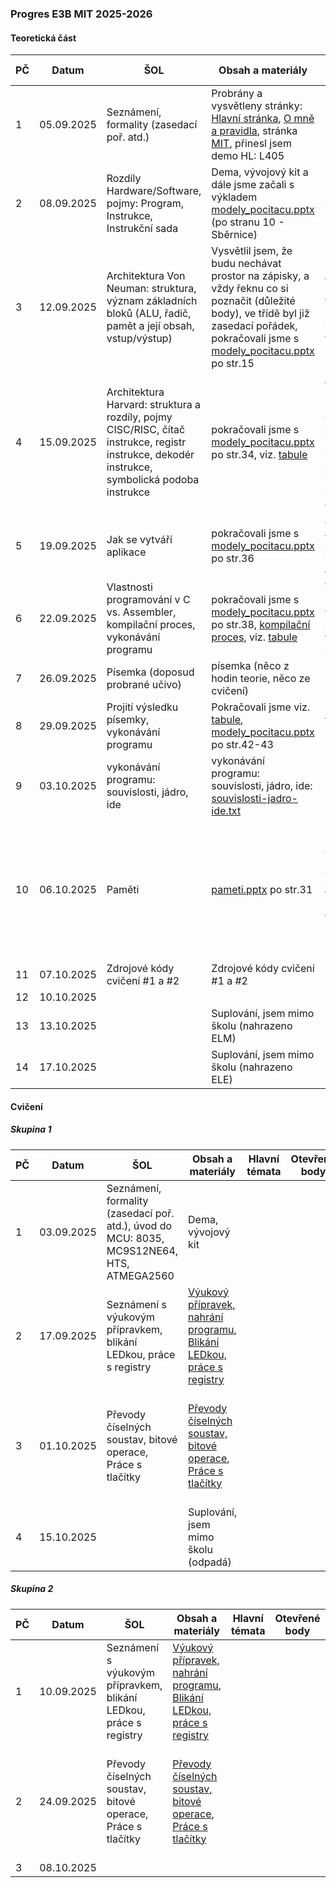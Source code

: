 ### Progres E3B MIT 2025-2026

#### Teoretická část

| PČ   | Datum      | ŠOL                                                          | Obsah a materiály                                            | Hlavní témata                                                | Otevřené body                        | Hodnocení | Bez hodnocení | Poznámka |
| ---- | ---------- | ------------------------------------------------------------ | ------------------------------------------------------------ | ------------------------------------------------------------ | ------------------------------------ | --------- | ------------- | -------- |
| 1    | 05.09.2025 | Seznámení, formality (zasedací poř. atd.)                    | Probrány a vysvětleny stránky: [Hlavní stránka](../../README.md), [O mně a pravidla](../../o-mne/readme.md), stránka [MIT](../../predmety/mit/readme.md), přinesl jsem demo HL: L405 |                                                              |                                      |           |               |          |
| 2    | 08.09.2025 | Rozdíly Hardware/Software, pojmy: Program, Instrukce, Instrukční sada | Dema, vývojový kit a dále jsme začali s výkladem [modely_pocitacu.pptx](../../predmety/mit/materialy/modely_pocitacu.pptx) (po stranu 10 - Sběrnice) | Rozdíly Hardware/Software, pojmy: Program, Instrukce, Instrukční sada |                                      |           |               |          |
| 3    | 12.09.2025 | Architektura Von Neuman: struktura, význam základních bloků (ALU, řadič, pamět a její obsah, vstup/výstup) | Vysvětlil jsem, že budu nechávat prostor na zápisky, a vždy řeknu co si poznačit (důležité body), ve třídě byl již zasedací pořádek, pokračovali jsme s [modely_pocitacu.pptx](../../predmety/mit/materialy/modely_pocitacu.pptx) po str.15 | Architektura Von Neuman: struktura, význam základních bloků (ALU, řadič, pamět a její obsah, vstup/výstup) |                                      |           |               |          |
| 4    | 15.09.2025 | Architektura Harvard: struktura a rozdíly, pojmy CISC/RISC, čítač instrukce, registr instrukce, dekodér instrukce, symbolická podoba instrukce | pokračovali jsme s [modely_pocitacu.pptx](../../predmety/mit/materialy/modely_pocitacu.pptx) po str.34, viz. [tabule](materialy/e3b-mit_2025-2026/tabule-001.jpg) | Architektura Harvard: struktura a rozdíly, pojmy CISC/RISC, čítač instrukce, registr instrukce, dekodér instrukce, symbolická podoba instrukce, operační kód, operandy, čítač programu PC |                                      |           |               |          |
| 5    | 19.09.2025 | Jak se vytváří aplikace                                      | pokračovali jsme s [modely_pocitacu.pptx](../../predmety/mit/materialy/modely_pocitacu.pptx) po str.36 | Jak se vytváří aplikace (hodina zkrácena na cca 15 minut - požární cvičení) |                                      |           |               |          |
| 6    | 22.09.2025 | Vlastnosti programování v C vs. Assembler, kompilační proces, vykonávání programu | pokračovali jsme s [modely_pocitacu.pptx](../../predmety/mit/materialy/modely_pocitacu.pptx) po str.38, [kompilační proces](https://claude.ai/public/artifacts/ed94087b-711c-44ae-bee7-20d4c7500787), viz. [tabule](materialy/e3b-mit_2025-2026/tabule-002.jpg) | Vlastnosti programování v C vs. Assembler, kompilační proces, vykonávání programu | je třeba se vrátit k poslednímu bodu |           |               |          |
| 7    | 26.09.2025 | Písemka (doposud probrané učivo)                             | písemka (něco z hodin teorie, něco ze cvičení)               |                                                              |                                      | Ukončeno  | 1             |          |
| 8    | 29.09.2025 | Projití výsledku písemky, vykonávání programu                | Pokračovali jsme viz. [tabule](materialy/e3b-mit_2025-2026/tabule-003.jpg), [modely_pocitacu.pptx](../../predmety/mit/materialy/modely_pocitacu.pptx) po str.42-43 | vykonávání programu                                          |                                      |           |               |          |
| 9    | 03.10.2025 | vykonávání programu: souvislosti, jádro, ide                 | vykonávání programu: souvislosti, jádro, ide: [souvislosti-jadro-ide.txt](materialy/e3b-mit_2025-2026/souvislosti-jadro-ide.txt) |                                                              |                                      |           |               |          |
| 10   | 06.10.2025 | Paměti                                                       | [pameti.pptx](../../predmety/mit/materialy/pameti.pptx) po str.31 | Funkce paměti, popis: Adresa/Data/Čtení/zápis, Blokové schéma, Zápis/Čtení na adresu, Naprogramování obsahu, Kapacita paměti, RAM/SAM/LIFO a FIFO |                                      |           |               |          |
| 11   | 07.10.2025 | Zdrojové kódy cvičení #1 a #2                                | Zdrojové kódy cvičení #1 a #2                                |                                                              |                                      |           |               |          |
| 12   | 10.10.2025 |                                                              |                                                              |                                                              |                                      |           |               |          |
| 13   | 13.10.2025 |                                                              | Suplování, jsem mimo školu (nahrazeno ELM)                   |                                                              |                                      |           |               |          |
| 14   | 17.10.2025 |                                                              | Suplování, jsem mimo školu (nahrazeno ELE)                   |                                                              |                                      |           |               |          |

#### Cvičení

##### Skupina 1

| PČ   | Datum      | ŠOL                                                          | Obsah a materiály                                            | Hlavní témata | Otevřené body | Hodnocení | Bez hodnocení | Poznámka                                                     |
| ---- | ---------- | ------------------------------------------------------------ | ------------------------------------------------------------ | ------------- | ------------- | --------- | ------------- | ------------------------------------------------------------ |
| 1    | 03.09.2025 | Seznámení, formality (zasedací poř. atd.), úvod do MCU: 8035, MC9S12NE64, HTS, ATMEGA2560 | Dema, vývojový kit                                           |               |               |           |               |                                                              |
| 2    | 17.09.2025 | Seznámení s výukovým přípravkem, blikání LEDkou, práce s registry | [Výukový přípravek, nahrání programu](https://tomaschovanec.github.io/MIT/01_Uvod.html), [Blikání LEDkou, práce s registry](https://tomaschovanec.github.io/MIT/02_Blikani_LED.html) |               |               | Ukončeno  | 1             | Úloha dokončena                                              |
| 3    | 01.10.2025 | Převody číselných soustav, bitové operace, Práce s tlačítky  | [Převody číselných soustav, bitové operace](https://tomaschovanec.github.io/MIT/03_Bitove_operace.html), [Práce s tlačítky](https://tomaschovanec.github.io/MIT/04_Tlacitka_podminky.html) |               |               | Běží      |               | KK dokončit #1?, ti co nestihli #2 dokončit (6x), Příště si vysvětlit řádek po řádku. |
| 4    | 15.10.2025 |                                                              | Suplování, jsem mimo školu (odpadá)                          |               |               |           |               |                                                              |

##### Skupina 2

| PČ   | Datum      | ŠOL                                                          | Obsah a materiály                                            | Hlavní témata | Otevřené body | Hodnocení | Bez hodnocení | Poznámka                                                     |
| ---- | ---------- | ------------------------------------------------------------ | ------------------------------------------------------------ | ------------- | ------------- | --------- | ------------- | ------------------------------------------------------------ |
| 1    | 10.09.2025 | Seznámení s výukovým přípravkem, blikání LEDkou, práce s registry | [Výukový přípravek, nahrání programu](https://tomaschovanec.github.io/MIT/01_Uvod.html), [Blikání LEDkou, práce s registry](https://tomaschovanec.github.io/MIT/02_Blikani_LED.html) |               |               | Ukončeno  | 0             | Úloha dokončena                                              |
| 2    | 24.09.2025 | Převody číselných soustav, bitové operace, Práce s tlačítky  | [Převody číselných soustav, bitové operace](https://tomaschovanec.github.io/MIT/03_Bitove_operace.html), [Práce s tlačítky](https://tomaschovanec.github.io/MIT/04_Tlacitka_podminky.html) |               |               | Ukončeno  | 3             | Příště si vysvětlit řádek po řádku. JP plus chybějící dokončit úlohu s tlačítky. |
| 3    | 08.10.2025 |                                                              |                                                              |               |               |           |               |                                                              |